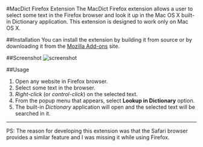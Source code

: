 #MacDict Firefox Extension
The MacDict Firefox extension allows a user to select some text in the Firefox browser and look it up in the Mac OS X built-in Dictionary application. This extension is designed to work only on Mac OS X.


##Installation
You can install the extension by building it from source or by downloading it from the [Mozilla Add-ons](https://addons.mozilla.org/en-US/firefox/addon/macdict/) site.

##Screenshot
![screenshot](https://addons.cdn.mozilla.net/img/uploads/previews/full/110/110147.png?modified=1375564839)

##Usage
1.  Open any website in Firefox browser.
2.  Select some text in the browser.
3.  *Right-click* (or *control-click*) on the selected text.
4.  From the popup menu that appears, select **Lookup in Dictionary** option.
5.  The built-in *Dictionary* application will open and the selected text will be searched in it.


***
PS: The reason for developing this extension was that the Safari browser provides a similar feature and I was missing it while using Firefox.

